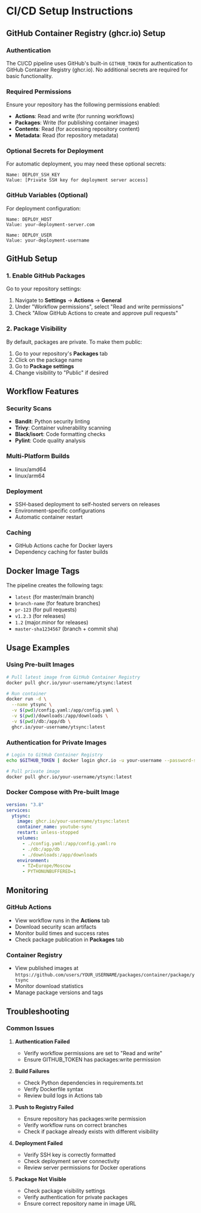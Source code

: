 # CI/CD Setup Instructions

## GitHub Container Registry (ghcr.io) Setup

### Authentication

The CI/CD pipeline uses GitHub's built-in `GITHUB_TOKEN` for authentication to GitHub Container Registry (ghcr.io). No additional secrets are required for basic functionality.

### Required Permissions

Ensure your repository has the following permissions enabled:
- **Actions**: Read and write (for running workflows)
- **Packages**: Write (for publishing container images)
- **Contents**: Read (for accessing repository content)
- **Metadata**: Read (for repository metadata)

### Optional Secrets for Deployment

For automatic deployment, you may need these optional secrets:

```
Name: DEPLOY_SSH_KEY
Value: [Private SSH key for deployment server access]
```

### GitHub Variables (Optional)

For deployment configuration:

```
Name: DEPLOY_HOST
Value: your-deployment-server.com

Name: DEPLOY_USER  
Value: your-deployment-username
```

## GitHub Setup

### 1. Enable GitHub Packages

Go to your repository settings:
1. Navigate to **Settings** → **Actions** → **General**
2. Under "Workflow permissions", select "Read and write permissions"
3. Check "Allow GitHub Actions to create and approve pull requests"

### 2. Package Visibility

By default, packages are private. To make them public:
1. Go to your repository's **Packages** tab
2. Click on the package name
3. Go to **Package settings**
4. Change visibility to "Public" if desired

## Workflow Features

### Security Scans
- **Bandit**: Python security linting
- **Trivy**: Container vulnerability scanning
- **Black/isort**: Code formatting checks
- **Pylint**: Code quality analysis

### Multi-Platform Builds
- linux/amd64
- linux/arm64

### Deployment
- SSH-based deployment to self-hosted servers on releases
- Environment-specific configurations
- Automatic container restart

### Caching
- GitHub Actions cache for Docker layers
- Dependency caching for faster builds

## Docker Image Tags

The pipeline creates the following tags:
- `latest` (for master/main branch)
- `branch-name` (for feature branches)
- `pr-123` (for pull requests)
- `v1.2.3` (for releases)
- `1.2` (major.minor for releases)
- `master-sha1234567` (branch + commit sha)

## Usage Examples

### Using Pre-built Images

```bash
# Pull latest image from GitHub Container Registry
docker pull ghcr.io/your-username/ytsync:latest

# Run container
docker run -d \
  --name ytsync \
  -v $(pwd)/config.yaml:/app/config.yaml \
  -v $(pwd)/downloads:/app/downloads \
  -v $(pwd)/db:/app/db \
  ghcr.io/your-username/ytsync:latest
```

### Authentication for Private Images

```bash
# Login to GitHub Container Registry
echo $GITHUB_TOKEN | docker login ghcr.io -u your-username --password-stdin

# Pull private image
docker pull ghcr.io/your-username/ytsync:latest
```

### Docker Compose with Pre-built Image

```yaml
version: "3.8"
services:
  ytsync:
    image: ghcr.io/your-username/ytsync:latest
    container_name: youtube-sync
    restart: unless-stopped
    volumes:
      - ./config.yaml:/app/config.yaml:ro
      - ./db:/app/db
      - ./downloads:/app/downloads
    environment:
      - TZ=Europe/Moscow
      - PYTHONUNBUFFERED=1
```

## Monitoring

### GitHub Actions
- View workflow runs in the **Actions** tab
- Download security scan artifacts
- Monitor build times and success rates
- Check package publication in **Packages** tab

### Container Registry
- View published images at `https://github.com/users/YOUR_USERNAME/packages/container/package/ytsync`
- Monitor download statistics
- Manage package versions and tags

## Troubleshooting

### Common Issues

1. **Authentication Failed**
   - Verify workflow permissions are set to "Read and write"
   - Ensure GITHUB_TOKEN has packages:write permission

2. **Build Failures**
   - Check Python dependencies in requirements.txt
   - Verify Dockerfile syntax
   - Review build logs in Actions tab

3. **Push to Registry Failed**
   - Ensure repository has packages:write permission
   - Verify workflow runs on correct branches
   - Check if package already exists with different visibility

4. **Deployment Failed**
   - Verify SSH key is correctly formatted
   - Check deployment server connectivity
   - Review server permissions for Docker operations

5. **Package Not Visible**
   - Check package visibility settings
   - Verify authentication for private packages
   - Ensure correct repository name in image URL